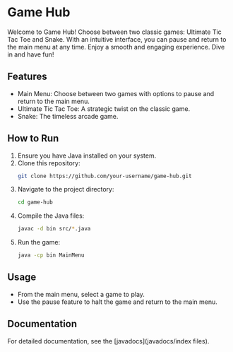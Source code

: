 # Game Hub

Welcome to Game Hub! Choose between two classic games: Ultimate Tic Tac Toe and Snake. With an intuitive interface, you can pause and return to the main menu at any time. Enjoy a smooth and engaging experience. Dive in and have fun!

## Features
- Main Menu: Choose between two games with options to pause and return to the main menu.
- Ultimate Tic Tac Toe: A strategic twist on the classic game.
- Snake: The timeless arcade game.

## How to Run
1. Ensure you have Java installed on your system.
2. Clone this repository:
    ```bash
    git clone https://github.com/your-username/game-hub.git
    ```
3. Navigate to the project directory:
    ```bash
    cd game-hub
    ```
4. Compile the Java files:
    ```bash
    javac -d bin src/*.java
    ```
5. Run the game:
    ```bash
    java -cp bin MainMenu
    ```

## Usage
- From the main menu, select a game to play.
- Use the pause feature to halt the game and return to the main menu.

## Documentation
For detailed documentation, see the [javadocs](javadocs/index files).
